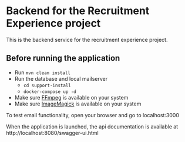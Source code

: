 # Backend for the Recruitment Experience project
This is the backend service for the recruitment experience project.

## Before running the application
* Run `mvn clean install`
* Run the database and local mailserver
  * `cd support-install`
  * `docker-compose up -d`
* Make sure [FFmpeg](https://ffmpeg.org/) is available on your system
* Make sure [ImageMagick](https://imagemagick.org/index.php) is available on your system

To test email functionality, open your browser and go to localhost:3000


When the application is launched, the api documentation is available at http://localhost:8080/swagger-ui.html